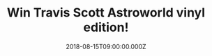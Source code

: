 ---
campaign-uuid: "c-476890ec-7387-497c-9835-6165aef9cca0"
type: "Preview"
category: "Gifts"
date: "2018-08-15T09:00:00.000Z"
end-date: "2018-09-15T23:59:00.000Z"
disable-form: false
is_promoted: false
has_entry_page: true
title: "Win Travis Scott Astroworld vinyl edition!"
competition-description: "<p>Travis Scott’s third solo studio album is finally here\
  \ and to celebrate his release we are giving away his new album on vinyl edition\
  \ for one of our NME AAA members to win!</p>\r\n<p>Want it? You know what to do…\
  </p>"
hero-header: "Win Travis Scott Astroworld vinyl edition!"
terms-confirmation: "N/A"
banner-img: "https://assets.expresslyapp.com/asset-4e0ffdb7-763d-439f-83ce-0742b711cf9d.jpg"
logo-left-href: "aaa.nme.com"
logo-left-image: "https://assets.expresslyapp.com/asset-4ca88a94-f398-4581-acad-cf3f02ff84bc.jpg"
logo-left-title: "nme aaa"
bg-image-hero: "https://assets.expresslyapp.com/asset-d6047193-041e-4ac7-9e64-62fe0acd719f.jpg"
bg-image-first: "https://assets.expresslyapp.com/asset-5deff427-bf00-4b9c-8230-11bd431c5304.jpg"
section1-content: "<p>On Travis Scott Astroworld  he reunites with previously featured\
  \ artists like Migos, The Weeknd, Nav, Kid Cudi, and 21 Savage PLUS a wave of fresh\
  \ collaborators like Gunna, Juice WRLD, Drake, Frank Ocean, and Pharrell to join\
  \ the party!</p>\r\n<p>We are calling all the Scott’s fans because we are giving\
  \ away his beautiful new creation of sounds: Astroworld! If you want to listen his\
  \ new hits, HURRY UP and enter the form below and it could be coming home with you!</p>\r\
  \n<p>Good Luck!</p>"
entry-title: "Win Travis Scott Astroworld vinyl edition!"
entry-content: "Enter the draw to win Travis Scott Astroworld Vinyl edition\r\nby\
  \ completing the form below before 23:59 on 15th of September 2018."
has-winner: false
prize-description: "Travis Scott Astroworld vinyl edition!"
special-conditions: "Multiple entries are allowed up to one every day."
---